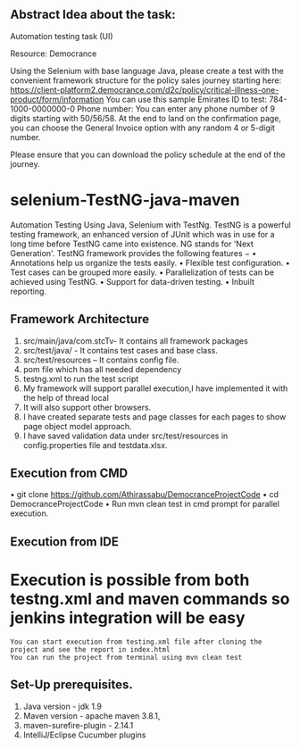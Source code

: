 ## Abstract Idea about the task:
Automation testing task (UI)

Resource: Democrance

Using the Selenium with base language Java, please create a test with the convenient framework structure for the policy sales journey starting here:
https://client-platform2.democrance.com/d2c/policy/critical-illness-one-product/form/information
You can use this sample Emirates ID to test: 784-1000-0000000-0
Phone number: You can enter any phone number of 9 digits starting with 50/56/58.
At the end to land on the confirmation page, you can choose the General Invoice option with any random 4 or 5-digit number.

Please ensure that you can download the policy schedule at the end of the journey.
# selenium-TestNG-java-maven
Automation Testing Using Java, Selenium with TestNg.
TestNG is a powerful testing framework, an enhanced version of JUnit which was in use for a long time before TestNG came into existence. NG stands for 'Next Generation'.
TestNG framework provides the following features −
•	Annotations help us organize the tests easily.
•	Flexible test configuration.
•	Test cases can be grouped more easily.
•	Parallelization of tests can be achieved using TestNG.
•	Support for data-driven testing.
•	Inbuilt reporting.

## Framework Architecture

 1. src/main/java/com.stcTv- It contains all framework packages
 2.	src/test/java/ - It contains test cases and base class.
 3.	src/test/resources – It contains config file.
 4.	pom file which has all needed dependency
 5.	testng.xml to run the test script
 6.	My framework will support parallel execution,I have implemented it with the help of thread local
 7.	It will also support other browsers.
 8.	I have created separate tests and page classes for each pages to show page object model approach.
 9.	I have saved validation data under src/test/resources in config.properties file and testdata.xlsx.
## Execution from CMD

•	git clone https://github.com/Athirassabu/DemocranceProjectCode
•	cd DemocranceProjectCode
•	Run mvn clean test in cmd prompt for parallel execution.

## Execution from IDE
# Execution is possible from both testng.xml and maven commands so jenkins integration will be easy

	You can start execution from testing.xml file after cloning the project and see the report in index.html
	You can run the project from terminal using mvn clean test

## Set-Up prerequisites.
1.	Java version - jdk 1.9
2.	Maven version - apache maven 3.8.1,
3.	maven-surefire-plugin - 2.14.1
4.	IntelliJ/Eclipse Cucumber plugins







